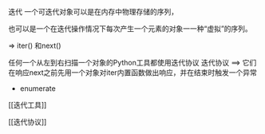  迭代
一个可迭代对象可以是在内存中物理存储的序列，

也可以是一个在迭代操作情况下每次产生一个元素的对象一一种“虚拟”的序列。

=> iter()  和next()

任何一个从左到右扫描一个对象的Python工具都使用迭代协议
迭代协议 ==> 它们在响应next之前先用一个对象对iter内置函数做出响应，并在结束时触发一个异常


- enumerate

[[迭代工具]]

[[迭代协议]]